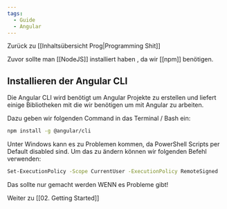 ```yaml
---
tags:
  - Guide
  - Angular
---
```

Zurück zu [[Inhaltsübersicht Prog|Programming Shit]]

Zuvor sollte man [[NodeJS]] installiert haben , da wir [[npm]] benötigen.

## Installieren der Angular CLI

Die Angular CLI wird benötigt um Angular Projekte zu erstellen und liefert einige Bibliotheken mit die wir benötigen um mit Angular zu arbeiten.

Dazu geben wir folgenden Command in das Terminal / Bash ein:
```bash
npm install -g @angular/cli
```

Unter Windows kann es zu Problemen kommen, da PowerShell Scripts per Default disabled sind. Um das zu ändern können wir folgenden Befehl verwenden:

```bash
Set-ExecutionPolicy -Scope CurrentUser -ExecutionPolicy RemoteSigned
```

Das sollte nur gemacht werden WENN es Probleme gibt!



Weiter zu [[02. Getting Started]]